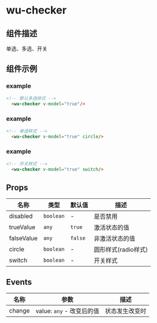 # wu-checker

## 组件描述
单选、多选、开关

## 组件示例

### example

```html
<!-- 默认多选样式 -->
  <wu-checker v-model="true"/>
```

### example

```html
<!-- 单选样式 -->
  <wu-checker v-model="true" circle/>
```

### example

```html
<!-- 开关样式 -->
  <wu-checker v-model="true" switch/>
```

## Props

| 名称 | 类型 | 默认值 | 描述 |
|------|------|--------|------|
| disabled | `boolean` | - | 是否禁用 |
| trueValue | `any` | `true` | 激活状态的值 |
| falseValue | `any` | `false` | 非激活状态的值 |
| circle | `boolean` | - | 圆形样式(radio样式) |
| switch | `boolean` | - | 开关样式 |

## Events

| 名称 | 参数 | 描述 |
|------|------|------|
| change | value: `any` - 改变后的值 | 状态发生改变时 |

